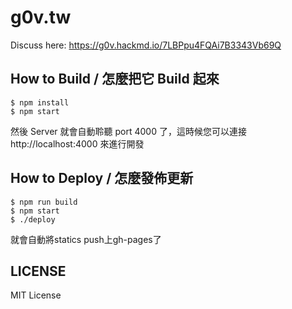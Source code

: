 # g0v.tw

Discuss here: https://g0v.hackmd.io/7LBPpu4FQAi7B3343Vb69Q

## How to Build / 怎麼把它 Build 起來

```
$ npm install
$ npm start
```

然後 Server 就會自動聆聽 port 4000 了，這時候您可以連接 http://localhost:4000 來進行開發


## How to Deploy / 怎麼發佈更新
```
$ npm run build
$ npm start
$ ./deploy
```

就會自動將statics push上gh-pages了

## LICENSE

MIT License
